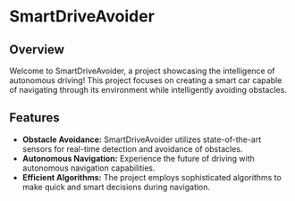 # SmartDriveAvoider

## Overview

Welcome to SmartDriveAvoider, a project showcasing the intelligence of autonomous driving! This project focuses on creating a smart car capable of navigating through its environment while intelligently avoiding obstacles.

## Features

- **Obstacle Avoidance:** SmartDriveAvoider utilizes state-of-the-art sensors for real-time detection and avoidance of obstacles.
- **Autonomous Navigation:** Experience the future of driving with autonomous navigation capabilities.
- **Efficient Algorithms:** The project employs sophisticated algorithms to make quick and smart decisions during navigation.

